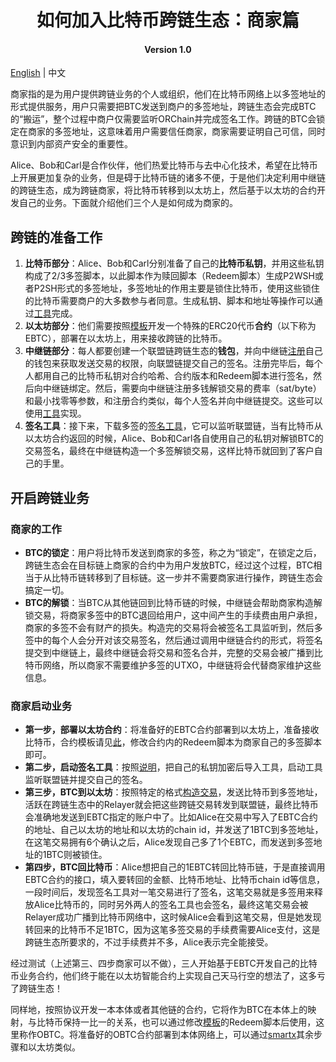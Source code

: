 <h1 align="center">如何加入比特币跨链生态：商家篇</h1>
<h4 align="center">Version 1.0 </h4>

[English](https://github.com/ontio/cross-chain/blob/master/btc/How_to_Join_the_Bitcoin_Cross-Chain_Ecosystem-Merchant_Guide.md) | 中文

商家指的是为用户提供跨链业务的个人或组织，他们在比特币网络上以多签地址的形式提供服务，用户只需要把BTC发送到商户的多签地址，跨链生态会完成BTC的“搬运”，整个过程中商户仅需要监听ORChain并完成签名工作。跨链的BTC会锁定在商家的多签地址，这意味着用户需要信任商家，商家需要证明自己可信，同时意识到内部资产安全的重要性。

Alice、Bob和Carl是合作伙伴，他们热爱比特币与去中心化技术，希望在比特币上开展更加复杂的业务，但是碍于比特币链的诸多不便，于是他们决定利用中继链的跨链生态，成为跨链商家，将比特币转移到以太坊上，然后基于以太坊的合约开发自己的业务。下面就介绍他们三个人是如何成为商家的。

## 跨链的准备工作

1. **比特币部分**：Alice、Bob和Carl分别准备了自己的**比特币私钥**，并用这些私钥构成了2/3多签脚本，以此脚本作为赎回脚本（Redeem脚本）生成P2WSH或者P2SH形式的多签地址，多签地址的作用主要是锁住比特币，使用这些锁住的比特币需要商户的大多数参与者同意。生成私钥、脚本和地址等操作可以通过[工具](https://github.com/ontio/cross-chain/blob/master/btc/redeem_tool_guide.md)完成。
2. **以太坊部分**：他们需要按照[模板]()开发一个特殊的ERC20代币**合约**（以下称为EBTC），部署在以太坊上，用来接收跨链的比特币。
3. **中继链部分**：每人都要创建一个联盟链跨链生态的**钱包**，并向中继链[注册]()自己的钱包来获取发送交易的权限，向联盟链提交自己的签名。注册完毕后，每个人都用自己的比特币私钥对合约哈希、合约版本和Redeem脚本进行签名，然后向中继链绑定。然后，需要向中继链注册多钱解锁交易的费率（sat/byte）和最小找零等参数，和注册合约类似，每个人签名并向中继链提交。这些可以使用[工具](https://github.com/ontio/cross-chain/blob/master/btc/cross-chain_transaction_construction_tool_user_manual.md)实现。
4. **签名工具**：接下来，下载多签的[签名工具](https://github.com/ontio/cross-chain/blob/master/btc/redeem_tool_guide.md)，它可以监听联盟链，当有比特币从以太坊合约返回的时候，Alice、Bob和Carl各自使用自己的私钥对解锁BTC的交易签名，最终在中继链构造一个多签解锁交易，这样比特币就回到了客户自己的手里。

## 开启跨链业务

### 商家的工作

- **BTC的锁定**：用户将比特币发送到商家的多签，称之为“锁定”，在锁定之后，跨链生态会在目标链上商家的合约中为用户发放BTC，经过这个过程，BTC相当于从比特币链转移到了目标链。这一步并不需要商家进行操作，跨链生态会搞定一切。
- **BTC的解锁**：当BTC从其他链回到比特币链的时候，中继链会帮助商家构造解锁交易，将商家多签中的BTC退回给用户，这中间产生的手续费由用户承担，商家的多签不会有财产的损失。构造完的交易将会被签名工具监听到，然后多签中的每个人会分开对该交易签名，然后通过调用中继链合约的形式，将签名提交到中继链上，最终中继链会将交易和签名合并，完整的交易会被广播到比特币网络，所以商家不需要维护多签的UTXO，中继链将会代替商家维护这些信息。

### 商家启动业务

- **第一步，部署以太坊合约**：将准备好的EBTC合约部署到以太坊上，准备接收比特币，合约模板请见[此]()，修改合约内的Redeem脚本为商家自己的多签脚本即可。
- **第二步，启动签名工具**：按照[说明](https://github.com/zouxyan/cross-chain/blob/master/btc/redeem_tool_guide.md)，把自己的私钥加密后导入工具，启动工具监听联盟链并提交自己的签名。
- **第三步，BTC到以太坊**：按照特定的格式[构造交易](https://github.com/ontio/cross-chain/blob/master/btc/cross-chain_transaction_construction_tool_user_manual.md)，发送比特币到多签地址，活跃在跨链生态中的Relayer就会把这些跨链交易转发到联盟链，最终比特币会准确地发送到EBTC指定的账户中了。比如Alice在交易中写入了EBTC合约的地址、自己以太坊的地址和以太坊的chain id，并发送了1BTC到多签地址，在这笔交易拥有6个确认之后，Alice发现自己多了1个EBTC，而发送到多签地址的1BTC则被锁住。
- **第四步，BTC回比特币**：Alice想把自己的1EBTC转回比特币链，于是直接调用EBTC合约的接口，填入要转回的金额、比特币地址、比特币chain id等信息，一段时间后，发现签名工具对一笔交易进行了签名，这笔交易就是多签用来释放Alice比特币的，同时另外两人的签名工具也会签名，最终这笔交易会被Relayer成功广播到比特币网络中，这时候Alice会看到这笔交易，但是她发现转回来的比特币不足1BTC，因为这笔多签交易的手续费需要Alice支付，这是跨链生态所要求的，不过手续费并不多，Alice表示完全能接受。

经过测试（上述第三、四步商家可以不做），三人开始基于EBTC开发自己的比特币业务合约，他们终于能在以太坊智能合约上实现自己天马行空的想法了，这多亏了跨链生态！

同样地，按照协议开发一本本体或者其他链的合约，它将作为BTC在本体上的映射，与比特币保持一比一的关系，也可以通过修改[模板]()的Redeem脚本后使用，这里称作OBTC。将准备好的OBTC合约部署到本体网络上，可以通过[smartx](https://smartx.ont.io/)其余步骤和以太坊类似。

